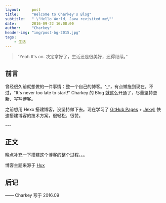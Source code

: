 ```yaml
---
layout:     post
title:      "Welcome to Charkey's Blog"
subtitle:   " \"Hello World, Java revisited me\""
date:       2016-09-22 16:00:00
author:     "Charkey"
header-img: "img/post-bg-2015.jpg"
tags:
    - 生活
---
```


> “Yeah It's on. 决定拿好了，生活还是很美好，还得继续。”


## 前言

曾经很久前就想做的一件事情：整一个自己的博客。^_^，有点懒拖到现在。不过，"It's never too late to start!"
Charkey 的 Blog 就这么开通了，尽量坚持更新、写写博客。

之前想用 Hexo 搭建博客，没坚持做下去。现在学习了 [GitHub Pages](https://pages.github.com/) + [Jekyll](http://jekyllrb.com/) 快速搭建博客的技术方案，很轻松，很赞。

<p id = "build"></p>
---

## 正文

晚点补充一下搭建这个博客的整个过程。。。

博客主题来源于 [Hux](https://github.com/Huxpro/huxpro.github.io/)

## 后记

—— Charkey 写于 2016.09